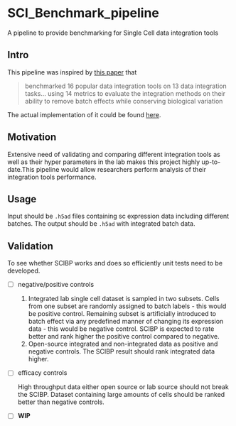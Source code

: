 # SCI_Benchmark_pipeline
A pipeline to provide benchmarking for Single Cell data integration tools
## Intro
This pipeline was inspired by  [this paper](./Papers_and_refs/SCBIP_paper.pdf)
that   
> benchmarked 16 popular data integration tools on 13 data integration tasks... using 14 metrics to evaluate 
the integration methods on their ability to remove batch effects while conserving biological variation

The actual implementation of it could be found [here](https://github.com/theislab/scib-reproducibility).
## Motivation 
Extensive need of validating and comparing different integration tools as well as their hyper parameters in the lab makes this
project highly up-to-date.This pipeline would allow researchers perform analysis of their integration tools performance.
## Usage 
Input should be ```.h5ad``` files containing sc expression data including different batches. The output should be ```.h5ad``` with integrated batch data. 
## Validation
To see whether SCIBP works and does so efficiently unit tests need to be developed.   
- [ ] negative/positive controls
  1. Integrated lab single cell dataset is sampled in two subsets. Cells from one subset are randomly assigned to batch labels - this would be positive
     control. Remaining subset is artificially introduced to batch effect via any predefined manner of changing its expression data - this would be negative
     control. SCIBP is expected to rate better and rank higher the positive control compared to negative.
  2. Open-source integrated and non-integrated data as positive and negative controls. The SCIBP result should rank integrated data higher.
- [ ] efficacy controls 
    
    High throughput data either open source or lab source should not break the SCIBP. Dataset containing large amounts of 
    cells should be ranked better than negative controls.
- [ ] __WIP__

